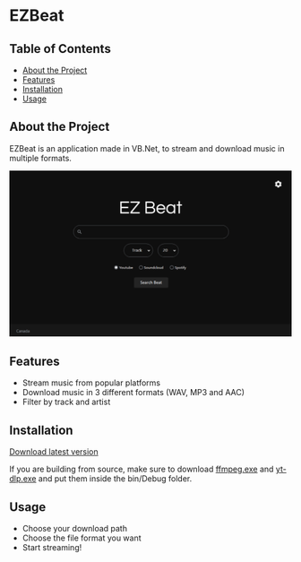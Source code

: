 # EZBeat

## Table of Contents
- [About the Project](#about-the-project)
- [Features](#features)
- [Installation](#installation)
- [Usage](#usage)

## About the Project
EZBeat is an application made in VB.Net, to stream and download music in multiple formats.

![Project Screenshot](img1.png)

## Features
- Stream music from popular platforms
- Download music in 3 different formats (WAV, MP3 and AAC)
- Filter by track and artist

## Installation
[Download latest version](https://github.com/jsgrenier/EZBeat/releases/download/1.0.4/EZBeat_Setup-1.0.4.exe)

If you are building from source, make sure to download [ffmpeg.exe](https://github.com/jsgrenier/EZBeat/releases/download/1.0.4/ffmpeg.exe) and [yt-dlp.exe](https://github.com/jsgrenier/EZBeat/releases/download/1.0.4/yt-dlp.exe) and put them inside the bin/Debug folder.

## Usage
- Choose your download path
- Choose the file format you want
- Start streaming!
